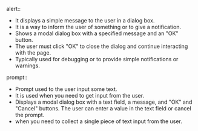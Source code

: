 <!--23. e Difference between prompt and alert in jquery.-->

alert::

* It displays a simple message to the user in a dialog box. 
* It is a way to inform the user of something or to give a notification.
* Shows a modal dialog box with a specified message and an "OK" button. 
* The user must click "OK" to close the dialog and continue interacting with the page.
* Typically used for debugging or to provide simple notifications or warnings.


prompt::

* Prompt used to the user input some text. 
* It is used when you need to get input from the user.
* Displays a modal dialog box with a text field, a message, and "OK" and "Cancel" buttons. 
  The user can enter a value in the text field or cancel the prompt.
* when you need to collect a single piece of text input from the user.









